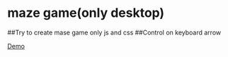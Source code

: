 # maze game(only desktop)

##Try to create mase game only js and css
##Control on keyboard arrow

[Demo](https://tltary.github.io/maze/index.html)
